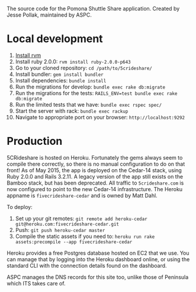 The source code for the Pomona Shuttle Share application. Created by Jesse Pollak, maintained by ASPC.

# Local development #

1. [Install rvm](https://rvm.io/)
2. Install ruby 2.0.0: `rvm install ruby-2.0.0-p643`
3. Go to your cloned repository: `cd /path/to/5crideshare/`
4. Install bundler: `gem install bundler`
5. Install dependencies: `bundle install`
6. Run the migrations for develop: `bundle exec rake db:migrate`
7. Run the migrations for the tests: `RAILS_ENV=test bundle exec rake db:migrate`
8. Run the limited tests that we have: `bundle exec rspec spec/`
9. Start the server with rack: `bundle exec rackup`
10. Navigate to appropriate port on your browser: `http://localhost:9292`

# Production #

5CRideshare is hosted on Heroku. Fortunately the gems always seem to compile there correctly, so there is no manual configuration to do on that front! As of May 2015, the app is deployed on the Cedar-14 stack, using Ruby 2.0.0 and Rails 3.2.11. A legacy version of the app still exists on the Bamboo stack, but has been deprecated. All traffic to `5crideshare.com` is now configured to point to the new Cedar-14 infrastructure. The Heroku appname is `fivecrideshare-cedar` and is owned by Matt Dahl.

To deploy:

1. Set up your git remotes: `git remote add heroku-cedar git@heroku.com:fivecrideshare-cedar.git`
2. Push: `git push heroku-cedar master`
3. Compile the static assets if you need to: `heroku run rake assets:precompile --app fivecrideshare-cedar`

Heroku provides a free Postgres database hosted on EC2 that we use. You can manage that by logging into the Heroku dashboard online, or using the standard CLI with the connection details found on the dashboard.

ASPC manages the DNS records for this site too, unlike those of Peninsula which ITS takes care of.